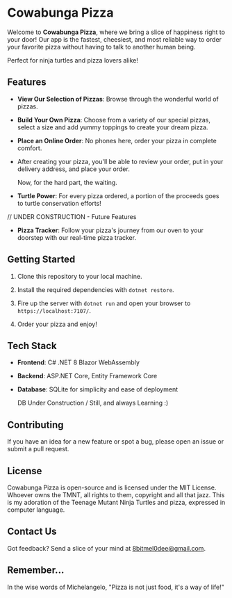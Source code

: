 # Cowabunga Pizza 


Welcome to **Cowabunga Pizza**, where we bring a slice of happiness right to your door! Our app is the fastest, cheesiest, and most reliable way to order your favorite pizza without having to talk to another human being. 

Perfect for ninja turtles and pizza lovers alike!



## Features


- **View Our Selection of Pizzas**: Browse through the wonderful world of pizzas. 


- **Build Your Own Pizza**: Choose from a variety of our special pizzas, select a size and add yummy toppings to create your dream pizza.


- **Place an Online Order**: No phones here, order your pizza in complete comfort. 


-   After creating your pizza, you'll be able to review your order, put in your delivery address, and place your order. 

    Now, for the hard part, the waiting. 


- **Turtle Power**: For every pizza ordered, a portion of the proceeds goes to turtle conservation efforts!


// UNDER CONSTRUCTION - Future Features


- **Pizza Tracker**: Follow your pizza's journey from our oven to your doorstep with our real-time pizza tracker.  




## Getting Started 


1. Clone this repository to your local machine.

2. Install the required dependencies with `dotnet restore`.

3. Fire up the server with `dotnet run` and open your browser to `https://localhost:7107/`.

4. Order your pizza and enjoy!



## Tech Stack 


- **Frontend**: C# .NET 8 Blazor WebAssembly

- **Backend**: ASP.NET Core, Entity Framework Core

- **Database**: SQLite for simplicity and ease of deployment 
  			
    DB Under Construction / Still, and always Learning :) 


## Contributing


If you have an idea for a new feature or spot a bug, please open an issue or submit a pull request.



## License 


Cowabunga Pizza is open-source and is licensed under the MIT License. Whoever owns the TMNT, all rights to them, copyright and all that jazz. This is my adoration of the Teenage Mutant Ninja Turtles and pizza, expressed in computer language. 


## Contact Us
 

Got feedback? Send a slice of your mind at 8bitmel0dee@gmail.com.


## Remember...


In the wise words of Michelangelo, "Pizza is not just food, it's a way of life!" 